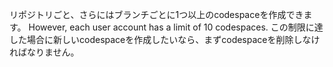 リポジトリごと、さらにはブランチごとに1つ以上のcodespaceを作成できます。 However, each user account has a limit of 10 codespaces. この制限に達した場合に新しいcodespaceを作成したいなら、まずcodespaceを削除しなければなりません。
